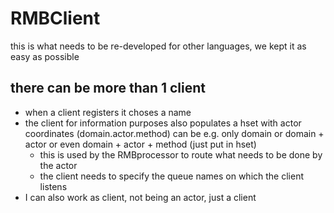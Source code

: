 # RMBClient

this is what needs to be re-developed for other languages, we kept it as easy as possible


## there can be more than 1 client

- when a client registers it choses a name
- the client for information purposes also populates a hset with actor coordinates (domain.actor.method) can be e.g. only domain or domain + actor or even domain + actor + method (just put in hset)
    - this is used by the RMBprocessor to route what needs to be done by the actor
    - the client needs to specify the queue names on which the client listens
- I can also work as client, not being an actor, just a client

